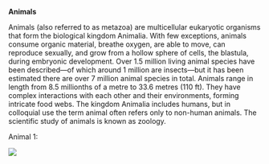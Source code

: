 **Animals**

Animals (also referred to as metazoa) are multicellular eukaryotic organisms that form the biological kingdom Animalia. With few exceptions, animals consume organic material, breathe oxygen, are able to move, can reproduce sexually, and grow from a hollow sphere of cells, the blastula, during embryonic development. Over 1.5 million living animal species have been described—of which around 1 million are insects—but it has been estimated there are over 7 million animal species in total. Animals range in length from 8.5 millionths of a metre to 33.6 metres (110 ft). They have complex interactions with each other and their environments, forming intricate food webs. The kingdom Animalia includes humans, but in colloquial use the term animal often refers only to non-human animals. The scientific study of animals is known as zoology.

Animal 1:

![](img/img1.jpeg)

